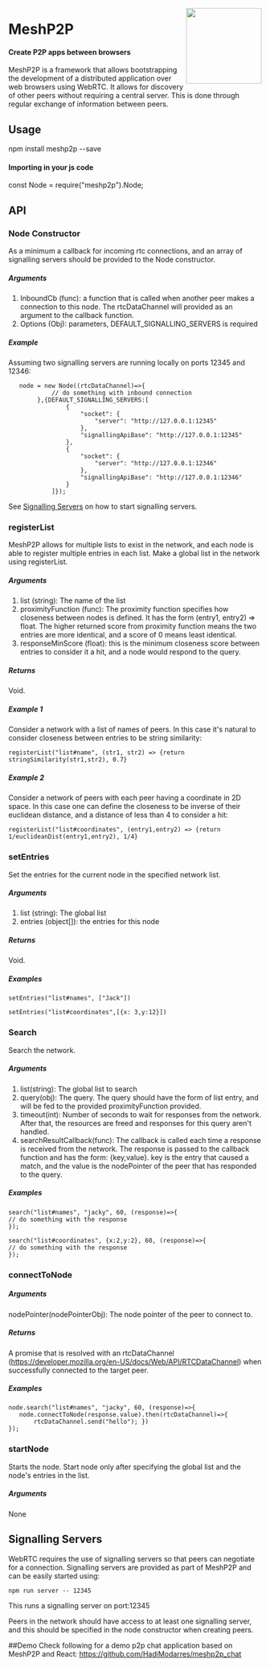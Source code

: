 


<a href="https://meshp2p.org"><img src="https://upload.wikimedia.org/wikipedia/commons/3/3c/NetworkTopology-FullyConnected.png" height="150" align="right"></a>
# MeshP2P
#### Create P2P apps between browsers

MeshP2P is a framework that allows bootstrapping the development of a distributed application over web browsers using WebRTC. 
It allows for discovery of other peers without requiring a central server. This is done through regular exchange of information between peers. 


## Usage
npm install meshp2p --save

#### Importing in your js code
const Node = require("meshp2p").Node;

## API


### Node Constructor
As a minimum a callback for incoming rtc connections, and an array of signalling servers should be provided to the Node constructor. 

##### Arguments
1. InboundCb (func): a function that is called when another peer makes a connection to this node. The rtcDataChannel will provided 
as an argument to the callback function. 
2. Options (Obj): parameters, DEFAULT_SIGNALLING_SERVERS is required

##### Example
Assuming two signalling servers are running locally on ports 12345 and 12346:
```
   node = new Node((rtcDataChannel)=>{
            // do something with inbound connection
        },{DEFAULT_SIGNALLING_SERVERS:[
                {
                    "socket": {
                        "server": "http://127.0.0.1:12345"
                    },
                    "signallingApiBase": "http://127.0.0.1:12345"
                },
                {
                    "socket": {
                        "server": "http://127.0.0.1:12346"
                    },
                    "signallingApiBase": "http://127.0.0.1:12346"
                }
            ]});
```

See [Signalling Servers](#signalling-servers) on how to start signalling servers.

### registerList

MeshP2P allows for multiple lists to exist in the network, and each node is able to register multiple entries in each list.
Make a global list in the network using registerList. 

##### Arguments
1. list (string): The name of the list
2. proximityFunction (func): The proximity function specifies how closeness between nodes is defined. 
It has the form (entry1, entry2) => float. The higher returned score from proximity function means the 
two entries are more identical, and a score of 0 means least identical. 
3. responseMinScore (float): this is the minimum closeness score between entries to consider it a hit, and a node would respond to the query. 

##### Returns

Void.

##### Example 1

Consider a network with a list of names of peers. In this case it's natural to consider closeness between entries to be string similarity:


```
registerList("list#name", (str1, str2) => {return stringSimilarity(str1,str2), 0.7}
```

##### Example 2

Consider a network of peers with each peer having a coordinate in 2D space. In this case one can define the closeness to be inverse of their euclidean distance, and a distance of less than 4 to consider a hit: 

```
registerList("list#coordinates", (entry1,entry2) => {return 1/euclideanDist(entry1,entry2), 1/4}
```

### setEntries

Set the entries for the current node in the specified network list.

##### Arguments
1. list (string): The global list
2. entries (object[]): the entries for this node 

##### Returns
Void.  

##### Examples
```
setEntries("list#names", ["Jack"])
```

```
setEntries("list#coordinates",[{x: 3,y:12}])
```

### Search

Search the network. 

##### Arguments
1. list(string): The global list to search
2. query(obj): The query. The query should have the form of list entry, and will be fed to the provided proximityFunction provided. 
3. timeout(int): Number of seconds to wait for responses from the network. After that, the resources are freed and responses for this query aren't handled. 
4. searchResultCallback(func): The callback is called each time a response is received from the network. The response is passed to the callback function and has the form: {key,value}. key is the entry that caused a match, and the value is the nodePointer of the peer that has responded to the query. 

##### Examples
```
search("list#names", "jacky", 60, (response)=>{
// do something with the response
});
```

```
search("list#coordinates", {x:2,y:2}, 60, (response)=>{
// do something with the response
});
```

### connectToNode

##### Arguments
nodePointer(nodePointerObj): The node pointer of the peer to connect to.

##### Returns
A promise that is resolved with an rtcDataChannel (https://developer.mozilla.org/en-US/docs/Web/API/RTCDataChannel) when successfully connected to the target peer.

##### Examples

```
node.search("list#names", "jacky", 60, (response)=>{
   node.connectToNode(response.value).then(rtcDataChannel)=>{
       rtcDataChannel.send("hello"); }) 
});
```

### startNode
Starts the node. Start node only after specifying the global list and the node's entries in the list. 

##### Arguments
None


## Signalling Servers

WebRTC requires the use of signalling servers so that peers can negotiate for a connection. Signalling servers are provided as part of MeshP2P
and can be easily started using:
```
npm run server -- 12345
```
This runs a signalling server on port:12345

Peers in the network should have access to at least one signalling server, and this should be specified in the node constructor when 
creating peers. 


##Demo
Check following for a demo p2p chat application based on MeshP2P and React:
https://github.com/HadiModarres/meshp2p_chat

